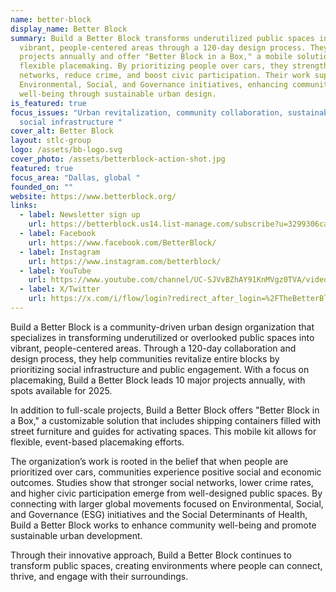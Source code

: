 ```yaml
---
name: better-block
display_name: Better Block
summary: Build a Better Block transforms underutilized public spaces into
  vibrant, people-centered areas through a 120-day design process. They lead 10
  projects annually and offer "Better Block in a Box," a mobile solution for
  flexible placemaking. By prioritizing people over cars, they strengthen social
  networks, reduce crime, and boost civic participation. Their work supports
  Environmental, Social, and Governance initiatives, enhancing community
  well-being through sustainable urban design.
is_featured: true
focus_issues: "Urban revitalization, community collaboration, sustainability,
  social infrastructure "
cover_alt: Better Block
layout: stlc-group
logo: /assets/bb-logo.svg
cover_photo: /assets/betterblock-action-shot.jpg
featured: true
focus_area: "Dallas, global "
founded_on: ""
website: https://www.betterblock.org/
links:
  - label: Newsletter sign up
    url: https://betterblock.us14.list-manage.com/subscribe?u=3299306ca63d3a8d8a0553a1f&id=5a75402a28
  - label: Facebook
    url: https://www.facebook.com/BetterBlock/
  - label: Instagram
    url: https://www.instagram.com/betterblock/
  - label: YouTube
    url: https://www.youtube.com/channel/UC-SJVvBZhAY91KnMVgz0TVA/videos
  - label: X/Twitter
    url: https://x.com/i/flow/login?redirect_after_login=%2FTheBetterBlock
---
```

Build a Better Block is a community-driven urban design organization that specializes in transforming underutilized or overlooked public spaces into vibrant, people-centered areas. Through a 120-day collaboration and design process, they help communities revitalize entire blocks by prioritizing social infrastructure and public engagement. With a focus on placemaking, Build a Better Block leads 10 major projects annually, with spots available for 2025.

In addition to full-scale projects, Build a Better Block offers "Better Block in a Box," a customizable solution that includes shipping containers filled with street furniture and guides for activating spaces. This mobile kit allows for flexible, event-based placemaking efforts.

The organization’s work is rooted in the belief that when people are prioritized over cars, communities experience positive social and economic outcomes. Studies show that stronger social networks, lower crime rates, and higher civic participation emerge from well-designed public spaces. By connecting with larger global movements focused on Environmental, Social, and Governance (ESG) initiatives and the Social Determinants of Health, Build a Better Block works to enhance community well-being and promote sustainable urban development.

Through their innovative approach, Build a Better Block continues to transform public spaces, creating environments where people can connect, thrive, and engage with their surroundings.